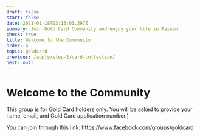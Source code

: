 ```yaml
---
draft: false
start: false
date: 2021-01-18T03:13:01.397Z
summary: Join Gold Card Community and enjoy your life in Taiwan.
check: true
title: Welcome to the Community
order: 4
topic: goldcard
previous: /apply/step-3/card-collection/
next: null
---
```

# Welcome to the Community

This group is for Gold Card holders only. You will be asked to provide your name, email, and Gold Card application number.)

You can join through this link: <https://www.facebook.com/groups/goldcard>